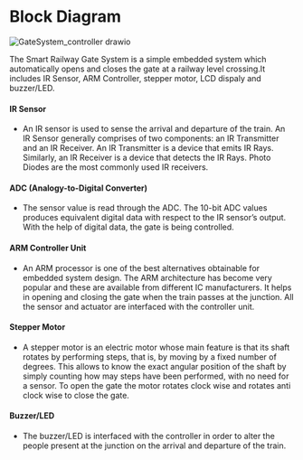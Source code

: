 # Block Diagram

![GateSystem_controller drawio](https://user-images.githubusercontent.com/98875082/155598169-ea211662-9fcf-42d1-b5c3-cbe8ebe159b3.png)

The Smart Railway Gate System is a simple embedded system which automatically opens and closes the gate at a railway level crossing.It includes IR Sensor, ARM Controller, stepper motor, LCD dispaly and buzzer/LED.

#### IR Sensor
- An IR sensor is used to sense the arrival and departure of the train. An IR Sensor generally comprises of two components: an IR Transmitter and an IR Receiver. An IR Transmitter is a device that emits IR Rays. Similarly, an IR Receiver is a device that detects the IR Rays. Photo Diodes are the most commonly used IR receivers.

#### ADC (Analogy-to-Digital Converter)
- The sensor value is read through the ADC. The 10-bit ADC values produces equivalent digital data with respect to the IR sensor’s output. With the help of digital data, the gate is being controlled.

#### ARM Controller Unit
- An ARM processor is one of the best alternatives obtainable for embedded system design. The ARM architecture has become very popular and these are available from different IC manufacturers. It helps in opening and closing the gate when the train passes at the junction. All the sensor and actuator are interfaced with the controller unit.

#### Stepper Motor
- A stepper motor is an electric motor whose main feature is that its shaft rotates by performing steps, that is, by moving by a fixed number of degrees. This allows to know the exact angular position of the shaft by simply counting how may steps have been performed, with no need for a sensor. To open the gate the motor rotates clock wise and rotates anti clock wise to close the gate.

#### Buzzer/LED
- The buzzer/LED is interfaced with the controller in order to alter the people present at the junction on the arrival and departure of the train.

